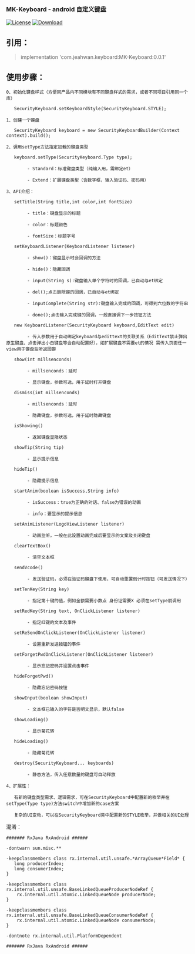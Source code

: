 ### MK-Keyboard - android 自定义键盘

[![License](https://img.shields.io/badge/license-Apache%202-green.svg)](https://www.apache.org/licenses/LICENSE-2.0)
[![Download](https://api.bintray.com/packages/jeahwan/maven/MK-Keyboard/images/download.svg) ](https://bintray.com/jeahwan/maven/MK-Keyboard/_latestVersion)

## 引用：

> implementation 'com.jeahwan.keyboard:MK-Keyboard:0.0.1'

## 使用步骤：

    0、初始化键盘样式（方便同产品内不同模块有不同键盘样式的需求，或者不同项目引用同一个库）

       SecurityKeyboard.setKeyboardStyle(SecurityKeyboard.STYLE);

    1、创建一个键盘

       SecurityKeyboard keyboard = new SecurityKeyboardBuilder(Context context).build();

    2、调用setType方法指定加载的键盘类型

       keyboard.setType(SecurityKeyboard.Type type);

            - Standard：标准键盘类型（纯输入用，需绑定et）

            - Extend：扩展键盘类型（含数字框，输入验证码、密码用）

    3、API介绍：

       setTitle(String title,int color,int fontSize)

            - title：键盘显示的标题

            - color：标题颜色

            - fontSize：标题字号

       setKeyboardListener(KeyboardListener listener)

            - show()：键盘显示时会回调的方法

            - hide()：隐藏回调

            - input(String s):键盘输入单个字符时的回调，已自动与et绑定

            - del();点击删除键的回调，已自动与et绑定

            - inputComplete(String str):键盘输入完成的回调，可得到六位数的字符串

            - done();点击输入完成键的回调，一般直接调下一步按钮方法

       new KeyboardListener(SecurityKeyboard keyboard,EditText edit)

            - 传入参数用于自动绑定keyboard与edittext的关联关系（EditText禁止弹出原生键盘、点击弹出小白键盘等会自动配置好），如扩展键盘不需要et的情况 需传入页面任一view用于键盘监听返回键

       show(int millsenconds)

            - millsenconds：延时

            - 显示键盘，参数可选，用于延时打开键盘

       dismiss(int millsenconds)

            - millsenconds：延时

            - 隐藏键盘，参数可选，用于延时隐藏键盘

       isShowing()

            - 返回键盘显隐状态

       showTip(String tip)

            - 显示提示信息

       hideTip()

            - 隐藏提示信息

       startAnim(boolean isSuccess,String info)

            - isSuccess：true为正确的对话、false为错误的动画

            - info：要显示的提示信息

       setAnimListener(LogoViewListener listener)

            - 动画监听，一般在此设置动画完成后要显示的文案及关闭键盘

       clearTextBox()

            - 清空文本框

       sendVcode()

            - 发送验证码，必须在验证码键盘下使用，可自动重置倒计时按钮（可发送情况下）

       setTenKey(String key)

            - 指定第十键的值，例如金额需要小数点 身份证需要X 必须在setType前调用

       setRedKey(String text, OnClickListener listener)

            - 指定红键的文本及事件

       setReSendOnClickListener(OnClickListener listener)

            - 设置重新发送按钮的事件

       setForgetPwdOnClickListener(OnClickListener listener)

            - 显示忘记密码并设置点击事件

       hideForgetPwd()

            - 隐藏忘记密码按钮

       showInput(boolean showInput)

            - 文本框已输入的字符是否明文显示，默认false

       showLoading()

            - 显示菊花转

       hideLoading()

            - 隐藏菊花转

       destroy(SecurityKeyboard... keyboards)

            - 静态方法，传入任意数量的键盘可自动释放

    4、扩展性：

       有新的键盘类型需求、逻辑需求，可在SecurityKeyboard中配置新的枚举并在setType(Type type)方法switch中增加新的case方案

       复杂的UI变动，可以在SecurityKeyboard类中配置新的STYLE枚举，并做相关的UI处理


混淆：

```
####### RxJava RxAndroid ######

-dontwarn sun.misc.**

-keepclassmembers class rx.internal.util.unsafe.*ArrayQueue*Field* {
   long producerIndex;
   long consumerIndex;
}

-keepclassmembers class rx.internal.util.unsafe.BaseLinkedQueueProducerNodeRef {
    rx.internal.util.atomic.LinkedQueueNode producerNode;
}

-keepclassmembers class rx.internal.util.unsafe.BaseLinkedQueueConsumerNodeRef {
    rx.internal.util.atomic.LinkedQueueNode consumerNode;
}

-dontnote rx.internal.util.PlatformDependent

####### RxJava RxAndroid ######
```
